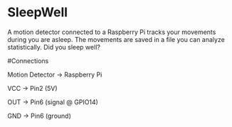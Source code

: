 # SleepWell

A motion detector connected to a Raspberry Pi tracks your movements during you are asleep. The movements are saved in a file you can analyze statistically. Did you sleep well?


#Connections

Motion Detector -> Raspberry Pi

VCC             -> Pin2 (5V)

OUT             -> Pin6 (signal @ GPIO14)

GND             -> Pin6 (ground)
